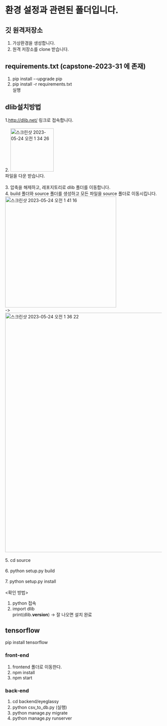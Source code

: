 # 환경 설정과 관련된 폴더입니다. 
## 깃 원격저장소
1. 가상환경을 생성합니다.
2. 원격 저장소를 clone 받습니다. 

## requirements.txt (capstone-2023-31 에 존재)
1. pip install --upgrade pip
2. pip install -r requirements.txt
  <br> 실행
  
## dlib설치방법
1.http://dlib.net/ 링크로 접속합니다.
<br/><br/>
2. <img width="139" alt="스크린샷 2023-05-24 오전 1 34 26" src="https://github.com/kookmin-sw/capstone-2023-31/assets/66404477/e1df570e-b541-46ff-af9f-3b4b8dedcca8"><br>
파일을 다운 받습니다.<br/><br/>
3. 압축을 해제하고, 레포지토리로 dlib 폴더를 이동합니다.<br>
4. build 폴더와 source 폴더를 생성하고
모든 파일을 source 폴더로 이동시킵니다. <br>
<img width="357" alt="스크린샷 2023-05-24 오전 1 41 16" src="https://github.com/kookmin-sw/capstone-2023-31/assets/66404477/213075dc-9310-483a-a895-942b1cc7250d"> <br> -> <br>
<img width="770" alt="스크린샷 2023-05-24 오전 1 36 22" src="https://github.com/kookmin-sw/capstone-2023-31/assets/66404477/f1a1bb36-90b6-488e-b8e8-cd48319138f8">
<br><br/>
5. cd source<br/><br/>
6. python setup.py build<br/><br/>
7. python setup.py install<br/><br/>
<확인 방법><br>
1. python 접속<br/>
2. import dlib<br/>
print(dlib.__version__)  -> 잘 나오면 설치 완료


## tensorflow

  pip install tensorflow

### front-end
1. frontend 폴더로 이동한다.  <br>
2. npm install <br>
3. npm start <br>

### back-end
1. cd backend/eyeglassy <br>
2. python csv_to_db.py (실행) <br>
3. python manage.py migrate <br>
4. python manage.py runserver
  

